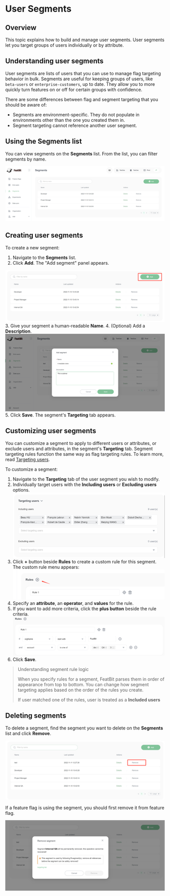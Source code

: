 # User Segments

## Overview

This topic explains how to build and manage user segments. User segments let you target groups of users individually or by attribute.

## Understanding user segments 

User segments are lists of users that you can use to manage flag targeting behavior in bulk. Segments are useful for keeping groups of users, like `beta-users` or `enterprise-customers`, up to date. They allow you to more quickly turn features on or off for certain groups with confidence.

There are some differences between flag and segment targeting that you should be aware of:

* Segments are environment-specific. They do not populate in environments other than the one you created them in.
* Segment targeting cannot reference another user segment.

## Using the Segments list 

You can view segments on the **Segments** list. From the list, you can filter segments by name.

![](../../feature-flags/assets/users-and-user-segments/user-segments/001.webp)

## Creating user segments 

To create a new segment:

1. Navigate to the **Segments** list.
2.  Click **Add**. The "Add segment" panel appears.

![](../../feature-flags/assets/users-and-user-segments/user-segments/002.webp)
3. Give your segment a human-readable **Name**.
4. (Optional) Add a **Description**.
![](../../feature-flags/assets/users-and-user-segments/user-segments/003.webp)
5. Click **Save**. The segment's **Targeting** tab appears.

## Customizing user segments 

You can customize a segment to apply to different users or attributes, or exclude users and attributes, in the segment's **Targeting** tab. Segment targeting rules function the same way as flag targeting rules. To learn more, read [Targeting users](../targeting-users-with-flags/targeting-rules.md).

To customize a segment:

1. Navigate to the **Targeting** tab of the user segment you wish to modify.
2.  Individually target users with the **Including users** or **Excluding users** options.
![](../../feature-flags/assets/users-and-user-segments/user-segments/004.webp)
3.  Click  **+** button beside **Rules** to create a custom rule for this segment. The custom rule menu appears:\
![](../../feature-flags/assets/users-and-user-segments/user-segments/005.webp)
4. Specify an **attribute**, an **operator**, and **values** for the rule.
5.  If you want to add more criteria, click the **plus button** beside the rule criteria.
![](../../feature-flags/assets/users-and-user-segments/user-segments/006.webp)
6. Click **Save**.

> Understanding segment rule logic
>
> When you specify rules for a segment, FeatBit parses them in order of appearance from top to bottom. You can change how segment targeting applies based on the order of the rules you create.
>
> If user matched one of the rules, user is treated as a **Included users**

## Deleting segments 

To delete a segment, find the segment you want to delete on the **Segments** list and click **Remove**.

![](../../feature-flags/assets/users-and-user-segments/user-segments/007.webp)

If a feature flag is using the segment, you should first remove it from feature flag.

![](../../feature-flags/assets/users-and-user-segments/user-segments/008.webp)
